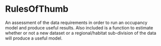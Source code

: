 # RulesOfThumb
An assessment of the data requirements in order to run an occupancy model and produce useful results.  Also included is a function to estimate whether or not a new dataset or a regional/habitat sub-division of the data will produce a useful model.
